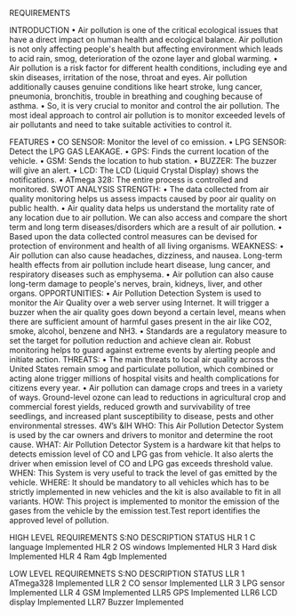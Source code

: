 REQUIREMENTS

INTRODUCTION
•	Air pollution is one of the critical ecological issues that have a direct impact on human health and ecological balance. Air pollution is not only affecting people's health but affecting environment which leads to acid rain, smog, deterioration of the ozone layer and global warming.
•	Air pollution is a risk factor for different health conditions, including eye and skin diseases, irritation of the nose, throat and eyes. Air pollution additionally causes genuine conditions like heart stroke, lung cancer, pneumonia, bronchitis, trouble in breathing and coughing because of asthma.
•	So, it is very crucial to monitor and control the air pollution. The most ideal approach to control air pollution is to monitor exceeded levels of air pollutants and need to take suitable activities to control it.

FEATURES
•	CO SENSOR: Monitor the level of co emission.
•	LPG SENSOR: Detect the LPG GAS LEAKAGE.
•	GPS: Finds the current location of the vehicle.
•	GSM: Sends the location to hub station.
•	BUZZER: The buzzer will give an alert.
•	LCD: The LCD (Liquid Crystal Display) shows the notifications.
•	ATmega 328: The entire process is controlled and monitored.
SWOT ANALYSIS
STRENGTH:
•	The data collected from air quality monitoring helps us assess impacts caused by poor air quality on public health.
•	Air quality data helps us understand the mortality rate of any location due to air pollution. We can also access and compare the short term and long term diseases/disorders which are a result of air pollution.
•	Based upon the data collected control measures can be devised for protection of environment and health of all living organisms.
WEAKNESS:
•	Air pollution can also cause headaches, dizziness, and nausea. Long-term health effects from air pollution include heart disease, lung cancer, and respiratory diseases such as emphysema.
•	Air pollution can also cause long-term damage to people's nerves, brain, kidneys, liver, and other organs.
OPPORTUNITIES:
•	Air Pollution Detection System is used to monitor the Air Quality over a web server using Internet. It will trigger a buzzer when the air quality goes down beyond a certain level, means when there are sufficient amount of harmful gases present in the air like CO2, smoke, alcohol, benzene and NH3.
•	Standards are a regulatory measure to set the target for pollution reduction and achieve clean air. Robust monitoring helps to guard against extreme events by alerting people and initiate action.
THREATS:
•	The main threats to local air quality across the United States remain smog and particulate pollution, which combined or acting alone trigger millions of hospital visits and health complications for citizens every year.
•	Air pollution can damage crops and trees in a variety of ways. Ground-level ozone can lead to reductions in agricultural crop and commercial forest yields, reduced growth and survivability of tree seedlings, and increased plant susceptibility to disease, pests and other environmental stresses.
4W’s &IH
WHO: This Air Pollution Detector System is used by the car owners and drivers to monitor and determine the root cause.
WHAT: Air Pollution Detector System is a hardware kit that helps to detects emission level of CO and LPG gas from vehicle. It also alerts the driver when emission level of CO and LPG gas exceeds threshold value.
WHEN: This System is very useful to track the level of gas emitted by the vehicle.
WHERE: It should be mandatory to all vehicles which has to be strictly implemented in new vehicles and the kit is also available to fit in all variants.
HOW: This project is implemented to monitor the emission of the gases from the vehicle by the emission test.Test report identifies the approved level of pollution.

HIGH LEVEL REQUIREMENTS
   S:NO	DESCRIPTION	 STATUS
   HLR 1	C language	Implemented
   HLR 2	OS windows	Implemented
   HLR 3	Hard disk	Implemented
   HLR 4	Ram 4gb	Implemented

LOW LEVEL REQUIREMNETS
  S:NO	DESCRIPTION	  STATUS
  LLR 1	ATmega328	Implemented
  LLR 2	CO sensor	Implemented
  LLR 3	LPG sensor	Implemented
  LLR 4	GSM	Implemented
  LLR5	GPS	Implemented
  LLR6	LCD display	Implemented
  LLR7	Buzzer	Implemented


